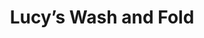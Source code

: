 ---
title: "Lucy’s Wash and Fold"
url: /campbell/lucys-wash-and-fold-south-bascom-avenue/
shop: Wäscherei
---
